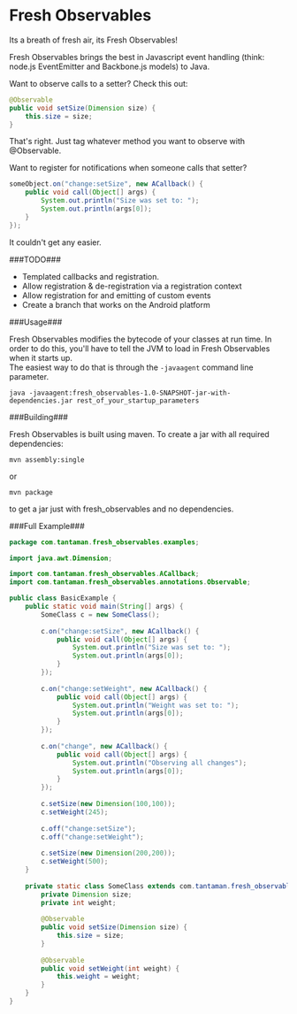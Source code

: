 Fresh Observables
====

Its a breath of fresh air, its Fresh Observables!

Fresh Observables brings the best in Javascript event handling (think: node.js EventEmitter and Backbone.js models) to Java.

Want to observe calls to a setter?  Check this out:

```java
@Observable
public void setSize(Dimension size) {
	this.size = size;
}
```

That's right.  Just tag whatever method you want to observe with @Observable.

Want to register for notifications when someone calls that setter?

```java
someObject.on("change:setSize", new ACallback() {
	public void call(Object[] args) {
		System.out.println("Size was set to: ");
		System.out.println(args[0]);
	}
});
```

It couldn't get any easier.  

###TODO###
 * Templated callbacks and registration.
 * Allow registration & de-registration via a registration context
 * Allow registration for and emitting of custom events
 * Create a branch that works on the Android platform

###Usage###

Fresh Observables modifies the bytecode of your classes at run time.  In order to do this, you'll have to tell the JVM to load in Fresh Observables when it starts up.  
The easiest way to do that is through the `-javaagent` command line parameter.

`java -javaagent:fresh_observables-1.0-SNAPSHOT-jar-with-dependencies.jar rest_of_your_startup_parameters`

###Building###

Fresh Observables is built using maven.  To create a jar with all required dependencies:

`mvn assembly:single`

or

`mvn package` 

to get a jar just with fresh_observables and no dependencies.


###Full Example###

```java
package com.tantaman.fresh_observables.examples;

import java.awt.Dimension;

import com.tantaman.fresh_observables.ACallback;
import com.tantaman.fresh_observables.annotations.Observable;

public class BasicExample {
	public static void main(String[] args) {
		SomeClass c = new SomeClass();
		
		c.on("change:setSize", new ACallback() {
			public void call(Object[] args) {
				System.out.println("Size was set to: ");
				System.out.println(args[0]);
			}
		});
		
		c.on("change:setWeight", new ACallback() {
			public void call(Object[] args) {
				System.out.println("Weight was set to: ");
				System.out.println(args[0]);
			}
		});
		
		c.on("change", new ACallback() {
			public void call(Object[] args) {
				System.out.println("Observing all changes");
				System.out.println(args[0]);
			}
		});
		
		c.setSize(new Dimension(100,100));
		c.setWeight(245);
		
		c.off("change:setSize");
		c.off("change:setWeight");
		
		c.setSize(new Dimension(200,200));
		c.setWeight(500);
	}
	
	private static class SomeClass extends com.tantaman.fresh_observables.Observable {
		private Dimension size;
		private int weight;
		
		@Observable
		public void setSize(Dimension size) {
			this.size = size;
		}
		
		@Observable
		public void setWeight(int weight) {
			this.weight = weight;
		}
	}
}
```
